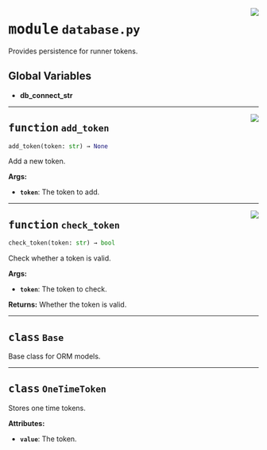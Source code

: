<!-- markdownlint-disable -->

<a href="../repo_policy_compliance/database.py#L0"><img align="right" style="float:right;" src="https://img.shields.io/badge/-source-cccccc?style=flat-square"></a>

# <kbd>module</kbd> `database.py`
Provides persistence for runner tokens. 

**Global Variables**
---------------
- **db_connect_str**

---

<a href="../repo_policy_compliance/database.py#L45"><img align="right" style="float:right;" src="https://img.shields.io/badge/-source-cccccc?style=flat-square"></a>

## <kbd>function</kbd> `add_token`

```python
add_token(token: str) → None
```

Add a new token. 



**Args:**
 
 - <b>`token`</b>:  The token to add. 


---

<a href="../repo_policy_compliance/database.py#L57"><img align="right" style="float:right;" src="https://img.shields.io/badge/-source-cccccc?style=flat-square"></a>

## <kbd>function</kbd> `check_token`

```python
check_token(token: str) → bool
```

Check whether a token is valid. 



**Args:**
 
 - <b>`token`</b>:  The token to check. 



**Returns:**
 Whether the token is valid. 


---

## <kbd>class</kbd> `Base`
Base class for ORM models. 





---

## <kbd>class</kbd> `OneTimeToken`
Stores one time tokens. 



**Attributes:**
 
 - <b>`value`</b>:  The token. 





